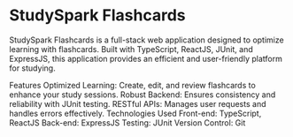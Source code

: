 # StudySpark Flashcards
StudySpark Flashcards is a full-stack web application designed to optimize learning with flashcards. Built with TypeScript, ReactJS, JUnit, and ExpressJS, this application provides an efficient and user-friendly platform for studying.

Features
Optimized Learning: Create, edit, and review flashcards to enhance your study sessions.
Robust Backend: Ensures consistency and reliability with JUnit testing.
RESTful APIs: Manages user requests and handles errors effectively.
Technologies Used
Front-end: TypeScript, ReactJS
Back-end: ExpressJS
Testing: JUnit
Version Control: Git

